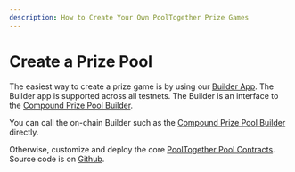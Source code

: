 ```yaml
---
description: How to Create Your Own PoolTogether Prize Games
---
```


# Create a Prize Pool

The easiest way to create a prize game is by using our [Builder App](https://builder.pooltogether.com).  The Builder app is supported across all testnets.  The Builder is an interface to the [Compound Prize Pool Builder](../protocol/builders/compound-prize-pool-builder.md).

You can call the on-chain Builder such as the [Compound Prize Pool Builder](../protocol/builders/compound-prize-pool-builder.md) directly.

Otherwise, customize and deploy the core [PoolTogether Pool Contracts](../networks.md).  Source code is on [Github](https://github.com/pooltogether/pooltogether-pool-contracts).

